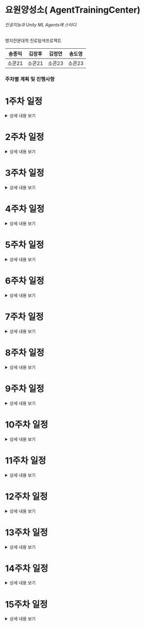 # 요원양성소( AgentTrainingCenter)

<h6>인공지능과 Unity ML Agents에 스터디</h6>
<p>명지전문대학 진로탐색프로젝트</p>

|송종익  | 김장후 | 김정연 | 송도영 |
|------|------|------|------|
| 소콘21| 소콘21 |  소콘23|  소콘23|

<h3>주차별 계획 및 진행사항</h3>

# 1주차 일정
<details>
<summary>상세 내용 보기</summary>
계획
  지도교수 면담 with 정지영 교수님 <br>
  Git, Github(기본 명령어와 project, discussions, issues 등), fork 클라이언트에 대한 내용학습 및 발제  
실행
  -9월 2일 월요일 17시부터 약 한 시간량 면담을 통해 무엇을 어느 정도 수준으로, 어떻게 공부할지 가이드라인을 잡음.<br>
  -교내 Unity ML Agents 특강과 개발자에게 필요한 Git, Github 등에 대해 개인학습 후 정리 <br>
  -미팅은 2, 3주에 한번씩!<br>
비고
-
  
</details>

# 2주차 일정
<details>
<summary>상세 내용 보기</summary>
- 일정 1: 내용
- 일정 2: 내용
</details>

# 3주차 일정
<details>
<summary>상세 내용 보기</summary>
- 일정 1: 내용
- 일정 2: 내용
</details>

# 4주차 일정
<details>
<summary>상세 내용 보기</summary>
- 일정 1: 내용
- 일정 2: 내용
</details>

# 5주차 일정
<details>
<summary>상세 내용 보기</summary>
- 일정 1: 내용
- 일정 2: 내용
</details>

# 6주차 일정
<details>
<summary>상세 내용 보기</summary>
- 일정 1: 내용
- 일정 2: 내용
</details>

# 7주차 일정
<details>
<summary>상세 내용 보기</summary>
- 일정 1: 내용
- 일정 2: 내용
</details>

# 8주차 일정
<details>
<summary>상세 내용 보기</summary>
- 일정 1: 내용
- 일정 2: 내용
</details>

# 9주차 일정
<details>
<summary>상세 내용 보기</summary>
- 일정 1: 내용
- 일정 2: 내용
</details>

# 10주차 일정
<details>
<summary>상세 내용 보기</summary>
- 일정 1: 내용
- 일정 2: 내용
</details>

# 11주차 일정
<details>
<summary>상세 내용 보기</summary>
- 일정 1: 내용
- 일정 2: 내용
</details>

# 12주차 일정
<details>
<summary>상세 내용 보기</summary>
- 일정 1: 내용
- 일정 2: 내용
</details>

# 13주차 일정
<details>
<summary>상세 내용 보기</summary>
- 일정 1: 내용
- 일정 2: 내용
</details>

# 14주차 일정
<details>
<summary>상세 내용 보기</summary>
- 일정 1: 내용
- 일정 2: 내용
</details>

# 15주차 일정
<details>
<summary>상세 내용 보기</summary>
- 일정 1: 내용
- 일정 2: 내용
</details>
